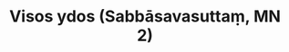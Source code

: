 ---
layout: page
title: 'Visos ydos (Sabbāsavasuttaṃ, MN 2)'
category: vidutinio
index: 
  - Teršalai (kilesā)
  - Juslių sulaikymas (indriyasaṁvara)
  - Pažiūros (diṭṭhi)
sortIndex: 2
tags:
  - Teršalai (kilesā)
  - Juslių sulaikymas (indriyasaṁvara)
  - Pažiūros (diṭṭhi)
image:
  feature: Burmese.jpg
published: true
suttacentral: mn2
---